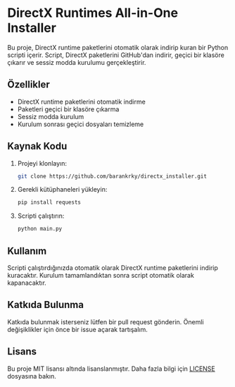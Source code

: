 # DirectX Runtimes All-in-One Installer

Bu proje, DirectX runtime paketlerini otomatik olarak indirip kuran bir Python scripti içerir. Script, DirectX paketlerini GitHub'dan indirir, geçici bir klasöre çıkarır ve sessiz modda kurulumu gerçekleştirir.

## Özellikler

- DirectX runtime paketlerini otomatik indirme
- Paketleri geçici bir klasöre çıkarma
- Sessiz modda kurulum
- Kurulum sonrası geçici dosyaları temizleme

## Kaynak Kodu

1. Projeyi klonlayın:
   ```bash
   git clone https://github.com/barankrky/directx_installer.git
   ```

2. Gerekli kütüphaneleri yükleyin:
   ```bash
   pip install requests
   ```

3. Scripti çalıştırın:
   ```bash
   python main.py
   ```

## Kullanım

Scripti çalıştırdığınızda otomatik olarak DirectX runtime paketlerini indirip kuracaktır. Kurulum tamamlandıktan sonra script otomatik olarak kapanacaktır.

## Katkıda Bulunma

Katkıda bulunmak isterseniz lütfen bir pull request gönderin. Önemli değişiklikler için önce bir issue açarak tartışalım.

## Lisans

Bu proje MIT lisansı altında lisanslanmıştır. Daha fazla bilgi için [LICENSE](LICENSE) dosyasına bakın.